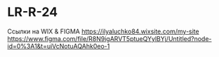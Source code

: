 # LR-R-24
Ссылки на WIX &amp; FIGMA
https://ilyaluchko84.wixsite.com/my-site
https://www.figma.com/file/R8N9igARVT5ptueQYylBYj/Untitled?node-id=0%3A1&t=uiVcNotuAQAhk0eo-1
